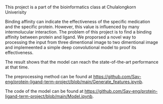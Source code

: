 This project is a part of the bioinformatics class at Chulalongkorn Univerisity

Binding affinity can indicate the effectiveness of the specific medication and the specific protein. However, this value is influenced by many intermolucular interaction.
The problem of this project is to find a binding affinity between protein and ligand. We proporsed a novel way to processing the input from three dimentional image to two dimentional image and implemeented a simple deep convolutional model to proof its effectiveness. 

The result shows that the model can reach the state-of-the-art performance at that time.

The preprocessing method can be found at https://github.com/Sav-eng/protein-ligand-term-project/blob/main/Generate_features.ipynb.

The code of the model can be found at https://github.com/Sav-eng/protein-ligand-term-project/blob/main/Model.ipynb.

